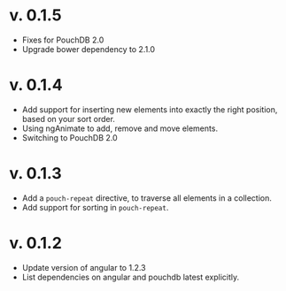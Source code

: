# v. 0.1.5

* Fixes for PouchDB 2.0
* Upgrade bower dependency to 2.1.0

# v. 0.1.4

* Add support for inserting new elements into exactly the right position, based on your sort order.
* Using ngAnimate to add, remove and move elements.
* Switching to PouchDB 2.0

# v. 0.1.3

* Add a `pouch-repeat` directive, to traverse all elements in a collection.
* Add support for sorting in `pouch-repeat`.

# v. 0.1.2

* Update version of angular to 1.2.3
* List dependencies on angular and pouchdb latest explicitly.




